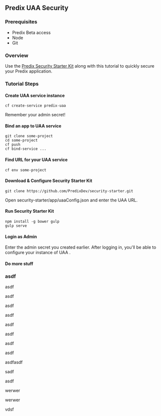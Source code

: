## Predix UAA Security

### Prerequisites
* Predix Beta access
* Node
* Git

### Overview
Use the [Predix Security Starter Kit](https://github.com/PredixDev/security-starter) along with this tutorial to quickly secure your Predix application.

### Tutorial Steps

#### Create UAA service instance
`cf create-service predix-uaa`

Remember your admin secret!
#### Bind an app to UAA service
```
git clone some-project
cd some-project
cf push
cf bind-service ...
```
#### Find URL for your UAA service
`cf env some-project`
#### Download & Configure Security Starter Kit
`git clone https://github.com/PredixDev/security-starter.git`

Open security-starter/app/uaaConfig.json and enter the UAA URL.
#### Run Security Starter Kit
```
npm install -g bower gulp
gulp serve
```
#### Login as Admin
Enter the admin secret you created earlier.  After logging in, you'll be able to configure your instance of UAA .
#### Do more stuff

### asdf
asdf

asdf

asdf

asdf

asdf

asdf

asdf

asdf

asdfasdf

sadf

asdf

werwer

werwer

vdsf
